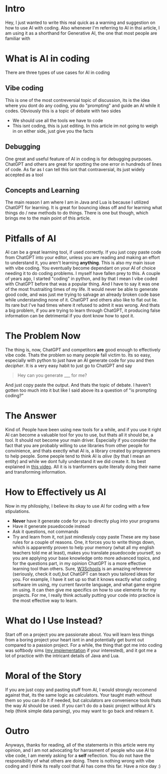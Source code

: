# Intro
Hey, I just wanted to write this real quick as a warning and suggestion on how to use AI with coding.
Also whenever I'm referring to AI in thsi article, I am using it as a shorthand for Generative AI, the one that most people are familiar with

# What is AI in coding
There are three types of use cases for AI in coding

## Vibe coding
This is one of the most contreversial topic of discussion, its is the idea where you dont do any coding, you do "prompting" and guide an AI while it codes.
Obviously this is a topic of debate with two sides
* We should use all the tools we have to code
* This isnt coding, this is just editing.
In this article im not going to weigh in on either side, just give you the facts

## Debugging
One great and useful feature of AI in coding is for debugging purposes. ChatGPT and others are great for spotting the one error in hundreds of lines of code.
As far as I can tell this isnt that contraversial, its just widely accepted as a tool

## Concepts and Learning
The main reason I am where I am in Java and Lua is because I utilized ChatGPT for learning. It is great for bouncing ideas off and for learning what things do / new methods to do things. There is one but though, which brings me to the main point of this article.

# Pitfalls of AI
AI can be a great learning tool, if used correctly. If you just copy paste code from ChatGPT into your editor, unless you are reading and making an effort to understand it, you aren't learning **anything**.
This is also my main issue with vibe coding. You eventually become dependant on your AI of choice needing it to do coding problems. I myself have fallen prey to this. A couple of years ago, I started "coding" in python, and by that I mean I vibe coded with ChatGPT before that was a popular thing. And I have to say it was one of the most frustraiting times of my life. It would never be able to generate good code, and was just me trying to salvage an already broken code base while understanding none of it. ChatGPT and others also like to flat out lie. Its rare but I've had times where it refused to admit it was wrong. And thats a big problem, if you are trying to learn through ChatGPT, it producing false information can be detrimental if you dont know how to spot it.

# The Problem Now
The thing is, now, ChatGPT and competitors **are** good enough to effectively vibe code. Thats the problem so many people fall victim to. Its so easy, especially with python to just have an AI generate code for you and then *decipher*. It is a very easy habit to just go to ChatGPT and say 
> Hey can you generate ___ for me?

And just copy paste the output. And thats the topic of debate. I haven't gotten too much into it but like I said above its a question of "is prompting coding?"

# The Answer
Kind of. People have been using new tools for a while, and if you use it right AI can become a valuable tool for you to use, but thats all it should be, a tool. It should not become your main driver. Especially if you consider the fact that you are probably willing to use libraries from other people for convinience, and thats exectly what AI is, a library created by programmers to help people. Some people tend to think AI is *alive* (by that I mean an entity) and while we dont fully understand it we did create it. Its best explained in [this video](https://youtu.be/UZDiGooFs54?si=_92Uba5LgpOAiTVF). All it is is tranformers quite literally doing their name and transforming information. 

# How to Effectively us AI
Now in my philosiphy, I believe its okay to use AI for coding with a few stipulations. 
* **Never** have it generate code for you to directly plug into your programs
* Have it generate psuedocode instead
* Ask it questions, not commands
* Try and learn from it, not just mindlessly copy paste
These are my base rules for a couple of reasons. One, it forces you to write things down, which is apparently proven to help your memory (what all my english teachers told me at least), makes you translate psuedocode yourself, so you are applying your base knowledge onto more advanced topics, and for the questions part, in my opinion ChatGPT is a more effective learning tool than others. Sure, [W3Schools](https://www.w3schools.com) is an amazing reference (seriously, check it out),but ChatGPT can teach you tailored ideas for you. For example, I have it set up so that it knows exactly what coding software im using, my current favorite language, and what game engine im using. It can then give me specifics on how to use elements for my projects. For me, I really think actually putting your code into practice is the most effective way to learn.

# What do I Use Instead?
Start off on a project you are passionate about. You will learn less things from a boring project your heart isnt in and potentially get burnt out compared to a passion project. For a while, the thing that got me into coding was softbody sims ([my implementation](https://www.youtube.com/watch?v=bXbtG8ypRoU) if your interested), and it got me a lot of practice with the intricant details of Java and Lua.

# Moral of the Story
If you are just copy and pasting stuff from AI, I would strongly reccomend against that, its the same logic as calculators. Your taught math without them so you can do it if needed, but calculators are convenience tools thats the way AI should be used. If you can't do do a basic project without AI's help (think simple data parsing), you may want to go back and relearn it.

# Outro
Anyways, thanks for reading, all of the statements in this article were my opinion, and I am not advocating for harrasment of people who use AI to vibe code, I am merely asking for a **self** reflection. You do not have the responsibility of what others are doing. There is nothing wrong with vibe coding and I think its really cool that AI has come this far. Have a nice day :)
